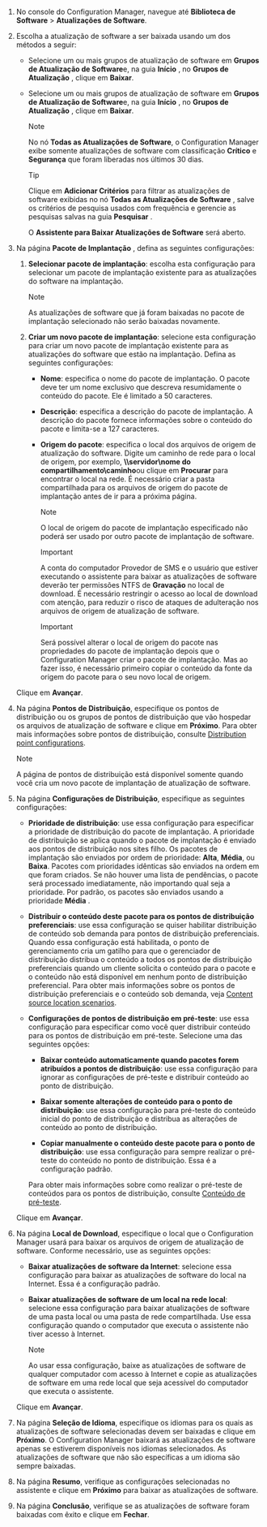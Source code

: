 1.  No console do Configuration Manager, navegue até **Biblioteca de Software** > **Atualizações de Software**.  

2.  Escolha a atualização de software a ser baixada usando um dos métodos a seguir:  

    -   Selecione um ou mais grupos de atualização de software em **Grupos de Atualização de Software**e, na guia **Início** , no **Grupos de Atualização** , clique em **Baixar**.  

    -   Selecione um ou mais grupos de atualização de software em **Grupos de Atualização de Software**e, na guia **Início** , no **Grupos de Atualização** , clique em **Baixar**.  

        > [!NOTE]  
        >  No nó **Todas as Atualizações de Software**, o Configuration Manager exibe somente atualizações de software com classificação **Crítico** e **Segurança** que foram liberadas nos últimos 30 dias.  

        > [!TIP]  
        >  Clique em **Adicionar Critérios** para filtrar as atualizações de software exibidas no nó **Todas as Atualizações de Software** , salve os critérios de pesquisa usados com frequência e gerencie as pesquisas salvas na guia **Pesquisar** .  

         O **Assistente para Baixar Atualizações de Software** será aberto.  

3.  Na página **Pacote de Implantação** , defina as seguintes configurações:  

    1.  **Selecionar pacote de implantação**: escolha esta configuração para selecionar um pacote de implantação existente para as atualizações do software na implantação.  

        > [!NOTE]  
        >  As atualizações de software que já foram baixadas no pacote de implantação selecionado não serão baixadas novamente.  

    2.  **Criar um novo pacote de implantação**: selecione esta configuração para criar um novo pacote de implantação existente para as atualizações do software que estão na implantação. Defina as seguintes configurações:  

        -   **Nome**: especifica o nome do pacote de implantação. O pacote deve ter um nome exclusivo que descreva resumidamente o conteúdo do pacote.  Ele é limitado a 50 caracteres.  

        -   **Descrição**: especifica a descrição do pacote de implantação. A descrição do pacote fornece informações sobre o conteúdo do pacote e limita-se a 127 caracteres.  

        -   **Origem do pacote**: especifica o local dos arquivos de origem de atualização do software. Digite um caminho de rede para o local de origem, por exemplo, **\\\servidor\nome do compartilhamento\caminho**ou clique em **Procurar** para encontrar o local na rede. É necessário criar a pasta compartilhada para os arquivos de origem do pacote de implantação antes de ir para a próxima página.  

            > [!NOTE]  
            >  O local de origem do pacote de implantação especificado não poderá ser usado por outro pacote de implantação de software.  

            > [!IMPORTANT]  
            >  A conta do computador Provedor de SMS e o usuário que estiver executando o assistente para baixar as atualizações de software deverão ter permissões NTFS de **Gravação** no local de download. É necessário restringir o acesso ao local de download com atenção, para reduzir o risco de ataques de adulteração nos arquivos de origem de atualização de software.  

            > [!IMPORTANT]  
            >  Será possível alterar o local de origem do pacote nas propriedades do pacote de implantação depois que o Configuration Manager criar o pacote de implantação. Mas ao fazer isso, é necessário primeiro copiar o conteúdo da fonte da origem do pacote para o seu novo local de origem.  

     Clique em **Avançar**.  

4.  Na página **Pontos de Distribuição**, especifique os pontos de distribuição ou os grupos de pontos de distribuição que vão hospedar os arquivos de atualização de software e clique em **Próximo**. Para obter mais informações sobre pontos de distribuição, consulte [Distribution point configurations](../../core/servers/deploy/configure/install-and-configure-distribution-points.md#bkmk_configs).  

    > [!NOTE]  
    >  A página de pontos de distribuição está disponível somente quando você cria um novo pacote de implantação de atualização de software.  

6.  Na página **Configurações de Distribuição**, especifique as seguintes configurações:  

    -   **Prioridade de distribuição**: use essa configuração para especificar a prioridade de distribuição do pacote de implantação. A prioridade de distribuição se aplica quando o pacote de implantação é enviado aos pontos de distribuição nos sites filho. Os pacotes de implantação são enviados por ordem de prioridade: **Alta**, **Média**, ou **Baixa**. Pacotes com prioridades idênticas são enviados na ordem em que foram criados. Se não houver uma lista de pendências, o pacote será processado imediatamente, não importando qual seja a prioridade. Por padrão, os pacotes são enviados usando a prioridade **Média** .  

    -   **Distribuir o conteúdo deste pacote para os pontos de distribuição preferenciais**: use essa configuração se quiser habilitar distribuição de conteúdo sob demanda para pontos de distribuição preferenciais. Quando essa configuração está habilitada, o ponto de gerenciamento cria um gatilho para que o gerenciador de distribuição distribua o conteúdo a todos os pontos de distribuição preferenciais quando um cliente solicita o conteúdo para o pacote e o conteúdo não está disponível em nenhum ponto de distribuição preferencial. Para obter mais informações sobre os pontos de distribuição preferenciais e o conteúdo sob demanda, veja [Content source location scenarios](../../core/plan-design/hierarchy/content-source-location-scenarios.md).  

    -   **Configurações de pontos de distribuição em pré-teste**: use essa configuração para especificar como você quer distribuir conteúdo para os pontos de distribuição em pré-teste. Selecione uma das seguintes opções:  

        -   **Baixar conteúdo automaticamente quando pacotes forem atribuídos a pontos de distribuição**: use essa configuração para ignorar as configurações de pré-teste e distribuir conteúdo ao ponto de distribuição.  

        -   **Baixar somente alterações de conteúdo para o ponto de distribuição**: use essa configuração para pré-teste do conteúdo inicial do ponto de distribuição e distribua as alterações de conteúdo ao ponto de distribuição.  

        -   **Copiar manualmente o conteúdo deste pacote para o ponto de distribuição**: use essa configuração para sempre realizar o pré-teste do conteúdo no ponto de distribuição. Essa é a configuração padrão.  

         Para obter mais informações sobre como realizar o pré-teste de conteúdos para os pontos de distribuição, consulte [Conteúdo de pré-teste](../../core/servers/deploy/configure/deploy-and-manage-content.md#bkmk_prestage).  

     Clique em **Avançar**.  

6.  Na página **Local de Download**, especifique o local que o Configuration Manager usará para baixar os arquivos de origem de atualização de software. Conforme necessário, use as seguintes opções:  

    -   **Baixar atualizações de software da Internet**: selecione essa configuração para baixar as atualizações de software do local na Internet. Essa é a configuração padrão.  

    -   **Baixar atualizações de software de um local na rede local**: selecione essa configuração para baixar atualizações de software de uma pasta local ou uma pasta de rede compartilhada. Use essa configuração quando o computador que executa o assistente não tiver acesso à Internet.  

        > [!NOTE]  
        >  Ao usar essa configuração, baixe as atualizações de software de qualquer computador com acesso à Internet e copie as atualizações de software em uma rede local que seja acessível do computador que executa o assistente.  

     Clique em **Avançar**.  

7.  Na página **Seleção de Idioma**, especifique os idiomas para os quais as atualizações de software selecionadas devem ser baixadas e clique em **Próximo**. O Configuration Manager baixará as atualizações de software apenas se estiverem disponíveis nos idiomas selecionados. As atualizações de software que não são específicas a um idioma são sempre baixadas.  

8. Na página **Resumo**, verifique as configurações selecionadas no assistente e clique em **Próximo** para baixar as atualizações de software.  

9. Na página **Conclusão**, verifique se as atualizações de software foram baixadas com êxito e clique em **Fechar**.  


<!--HONumber=Jan17_HO4-->


